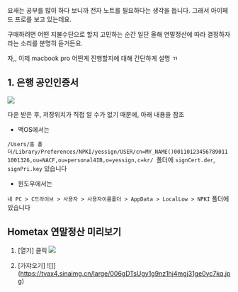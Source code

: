 
요새는 공부를 많이 하다 보니까 전자 노트를 필요하다는 생각을 듭니다. 그래서 아이페드 프로를 보고 있는데요. 

구매하려면 어떤 지불수단으로 할지 고민하는 순간 일단 올해 연말정산에 따라 결정하자 라는 소리를 분명히 듣거든요.

자,, 이제 macbook pro 어떤게 진행할지에 대해 간단하게 설명 ㄲ

## 1. 은행 공인인증서 

![](https://tvax3.sinaimg.cn/large/006gDTsUgy1g9nyoplxhlj311u0pq7fj.jpg)

다운 받은 후, 저장위치가 직접 알 수가 없기 때문에, 아래 내용을 참조

- 맥OS에서는 

`/Users/홈 폴더/Library/Preferences/NPKI/yessign/USER/cn=MY_NAME()001101234567890111001326,ou=NACF,ou=personal4IB,o=yessign,c=kr/
 `폴더에 `signCert.der`,	`signPri.key` 있습니다

- 윈도우에서는

`내 PC > C드라이브 > 사용자 > 사용자이름폴더 > AppData > LocalLow > NPKI` 폴더에 있습니다

## Hometax 연말정산 미리보기

1. [열기] 클릭
![](https://tvax3.sinaimg.cn/large/006gDTsUgy1g9nyx3tt4nj31ia10m7j8.jpg)

2. [가쟈오기]
![]](https://tvax4.sinaimg.cn/large/006gDTsUgy1g9nz1hj4mgj31ge0yc7kq.jpg)

